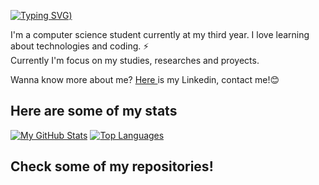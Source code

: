 
[![Typing SVG](https://readme-typing-svg.demolab.com?font=Fira+Code&pause=300&width=435&lines=Hi+there!+%F0%9F%91%8B;I'm+Javivi;Glad+to+see+you+here+%3A))](https://git.io/typing-svg)

<p align="left">
I'm a computer science student currently at my third year. I love learning about technologies and coding. ⚡ <br>
Currently I'm focus on my studies, researches and proyects. <br>
</p>

<p align="left">
Wanna know more about me? <a href="https://www.linkedin.com/in/francisco-javier-molina-rojas-11b126213"> Here </a> is my Linkedin, contact me!😊
</p>

## Here are some of my stats
[![My GitHub Stats](https://github-readme-stats.vercel.app/api?username=Javivi-MR&count_private=true&show_icons=true&theme=dark&hide_border=true)](https://github.com/Javivi-MR)
[![Top Languages](https://github-readme-stats.vercel.app/api/top-langs/?username=Javivi-MR&langs_count=8&layout=compact&theme=dark&hide_border=true)](https://github.com/Javivi-MR)

## Check some of my repositories!

<!--
**Javivi-MR/Javivi-MR** is a ✨ _special_ ✨ repository because its `README.md` (this file) appears on your GitHub profile.

Here are some ideas to get you started:

- 🔭 I’m currently working on ...
- 🌱 I’m currently learning ...
- 👯 I’m looking to collaborate on ...
- 🤔 I’m looking for help with ...
- 💬 Ask me about ...
- 📫 How to reach me: ...
- 😄 Pronouns: ...
- ⚡ Fun fact: ...
-->
